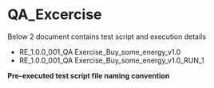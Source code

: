 # QA_Excercise
Below 2 document contains test script and execution details
- RE_1.0.0_001_QA Exercise_Buy_some_energy_v1.0
- RE_1.0.0_001_QA Exercise_Buy_some_energy_v1.0_RUN_1

**Pre-executed test script file naming convention**
<Release Name>_<Test Script ID>_<Title>_<Version>

**Post-executed test script naming convention**
<Release Name>_<Test Script ID>_<Title>_<Version>_Run_<Run Number>
